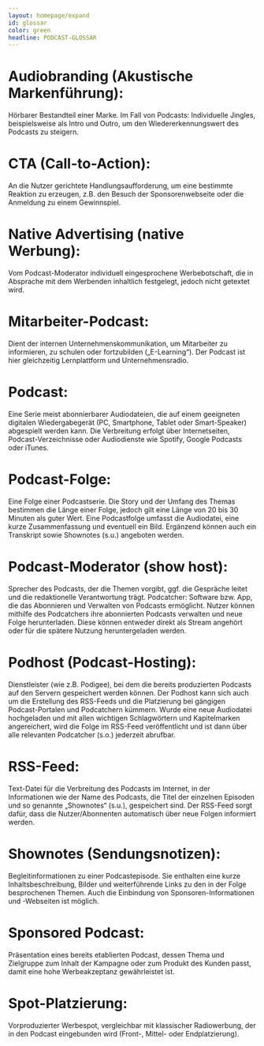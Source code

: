 ```yaml
---
layout: homepage/expand
id: glossar
color: green
headline: PODCAST-GLOSSAR
---
```


# Audiobranding (Akustische Markenführung):
Hörbarer Bestandteil einer Marke. Im Fall von Podcasts: Individuelle Jingles, beispielsweise als Intro und Outro, um den Wiedererkennungswert des Podcasts zu steigern.

# CTA (Call-to-Action): 
An die Nutzer gerichtete Handlungsaufforderung, um eine bestimmte Reaktion zu erzeugen, z.B. den Besuch der Sponsorenwebseite oder die Anmeldung zu einem Gewinnspiel. 

# Native Advertising (native Werbung): 
Vom Podcast-Moderator individuell eingesprochene Werbebotschaft, die in Absprache mit dem Werbenden inhaltlich festgelegt, jedoch nicht getextet wird. 

# Mitarbeiter-Podcast: 
Dient der internen Unternehmenskommunikation, um Mitarbeiter zu informieren, zu schulen oder fortzubilden („E-Learning“). Der Podcast ist hier gleichzeitig Lernplattform und Unternehmensradio.

# Podcast: 
Eine Serie meist abonnierbarer Audiodateien, die auf einem geeigneten digitalen Wiedergabegerät (PC, Smartphone, Tablet oder Smart-Speaker) abgespielt werden kann. Die Verbreitung erfolgt über Internetseiten, Podcast-Verzeichnisse oder Audiodienste wie Spotify, Google Podcasts oder iTunes.

# Podcast-Folge: 
Eine Folge einer Podcastserie. Die Story und der Umfang des Themas bestimmen die Länge einer Folge, jedoch gilt eine Länge von 20 bis 30 Minuten als guter Wert. Eine Podcastfolge umfasst die Audiodatei, eine kurze Zusammenfassung und eventuell ein Bild. Ergänzend können auch ein Transkript sowie Shownotes (s.u.) angeboten werden.

# Podcast-Moderator (show host): 
Sprecher des Podcasts, der die Themen vorgibt, ggf. die Gespräche leitet und die redaktionelle Verantwortung trägt.
Podcatcher: Software bzw. App, die das Abonnieren und Verwalten von Podcasts ermöglicht. Nutzer können mithilfe des Podcatchers ihre abonnierten Podcasts verwalten und neue Folge herunterladen. Diese können entweder direkt als Stream angehört oder für die spätere Nutzung heruntergeladen werden.

# Podhost (Podcast-Hosting): 
Dienstleister (wie z.B. Podigee), bei dem die bereits produzierten Podcasts auf den Servern gespeichert werden können. Der Podhost kann sich auch um die Erstellung des RSS-Feeds und die Platzierung bei gängigen Podcast-Portalen und Podcatchern kümmern. Wurde eine neue Audiodatei hochgeladen und mit allen wichtigen Schlagwörtern und Kapitelmarken angereichert, wird die Folge im RSS-Feed veröffentlicht und ist dann über alle relevanten Podcatcher (s.o.) jederzeit abrufbar.

# RSS-Feed: 
Text-Datei für die Verbreitung des Podcasts im Internet, in der Informationen wie der Name des Podcasts, die Titel der einzelnen Episoden und so genannte „Shownotes“ (s.u.), gespeichert sind. Der RSS-Feed sorgt dafür, dass die Nutzer/Abonnenten automatisch über neue Folgen informiert werden.

# Shownotes (Sendungsnotizen): 
Begleitinformationen zu einer Podcastepisode. Sie enthalten eine kurze Inhaltsbeschreibung, Bilder und weiterführende Links zu den in der Folge besprochenen Themen. Auch die Einbindung von Sponsoren-Informationen und -Webseiten ist möglich. 

# Sponsored Podcast: 
Präsentation eines bereits etablierten Podcast, dessen Thema und Zielgruppe zum Inhalt der Kampagne oder zum Produkt des Kunden passt, damit eine hohe Werbeakzeptanz gewährleistet ist. 

# Spot-Platzierung: 
Vorproduzierter Werbespot, vergleichbar mit klassischer Radiowerbung, der in den Podcast eingebunden wird (Front-, Mittel- oder Endplatzierung). 

